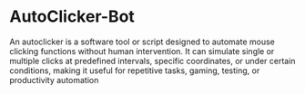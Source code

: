 # AutoClicker-Bot
An autoclicker is a software tool or script designed to automate mouse clicking functions without human intervention. It can simulate single or multiple clicks at predefined intervals, specific coordinates, or under certain conditions, making it useful for repetitive tasks, gaming, testing, or productivity automation
